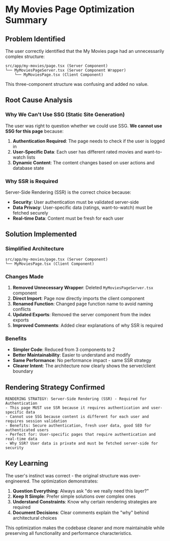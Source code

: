# My Movies Page Optimization Summary

## Problem Identified

The user correctly identified that the My Movies page had an unnecessarily complex structure:

```
src/app/my-movies/page.tsx (Server Component)
└── MyMoviesPageServer.tsx (Server Component Wrapper)
    └── MyMoviesPage.tsx (Client Component)
```

This three-component structure was confusing and added no value.

## Root Cause Analysis

### Why We Can't Use SSG (Static Site Generation)

The user was right to question whether we could use SSG. **We cannot use SSG for this page** because:

1. **Authentication Required**: The page needs to check if the user is logged in
2. **User-Specific Data**: Each user has different rated movies and want-to-watch lists
3. **Dynamic Content**: The content changes based on user actions and database state

### Why SSR is Required

Server-Side Rendering (SSR) is the correct choice because:

- **Security**: User authentication must be validated server-side
- **Data Privacy**: User-specific data (ratings, want-to-watch) must be fetched securely
- **Real-time Data**: Content must be fresh for each user

## Solution Implemented

### Simplified Architecture

```
src/app/my-movies/page.tsx (Server Component)
└── MyMoviesPage.tsx (Client Component)
```

### Changes Made

1. **Removed Unnecessary Wrapper**: Deleted `MyMoviesPageServer.tsx` component
2. **Direct Import**: Page now directly imports the client component
3. **Renamed Function**: Changed page function name to avoid naming conflicts
4. **Updated Exports**: Removed the server component from the index exports
5. **Improved Comments**: Added clear explanations of why SSR is required

### Benefits

- **Simpler Code**: Reduced from 3 components to 2
- **Better Maintainability**: Easier to understand and modify
- **Same Performance**: No performance impact - same SSR strategy
- **Clearer Intent**: The architecture now clearly shows the server/client boundary

## Rendering Strategy Confirmed

```
RENDERING STRATEGY: Server-Side Rendering (SSR) - Required for Authentication
- This page MUST use SSR because it requires authentication and user-specific data
- Cannot use SSG because content is different for each user and requires session validation
- Benefits: Secure authentication, fresh user data, good SEO for authenticated users
- Perfect for: User-specific pages that require authentication and real-time data
- Why SSR? User data is private and must be fetched server-side for security
```

## Key Learning

The user's instinct was correct - the original structure was over-engineered. The optimization demonstrates:

1. **Question Everything**: Always ask "do we really need this layer?"
2. **Keep It Simple**: Prefer simple solutions over complex ones
3. **Understand Constraints**: Know why certain rendering strategies are required
4. **Document Decisions**: Clear comments explain the "why" behind architectural choices

This optimization makes the codebase cleaner and more maintainable while preserving all functionality and performance characteristics.
